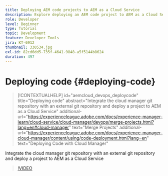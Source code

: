 ```yaml
---
title: Deploying AEM code projects to AEM as a Cloud Service
description: Explore deploying an AEM code project to AEM as a Cloud Service using Cloud Manager.
role: Developer
level: Beginner
type: Tutorial
topic: Development
feature: Developer Tools
jira: KT-6912
thumbnail: 330534.jpg
exl-id: 82cd6dd5-735f-4641-9848-a5f5144b8624
duration: 497
---
```

# Deploying code {#deploying-code}

>[!CONTEXTUALHELP]
>id="aemcloud_devops_deploycode"
>title="Deploying code"
>abstract="Integrate the cloud manager git repository with an external git repository and deploy a project to AEM as a Cloud Service"
>additional-url="https://experienceleague.adobe.com/docs/experience-manager-learn/cloud-service/cloud-manager/devops/merge-projects.html?lang=en#cloud-manager" text="Merge Projects"
>additional-url="https://experienceleague.adobe.com/docs/experience-manager-cloud-manager/content/using/code-deployment.html?lang=en" text="Deploying Code with Cloud Manager"

Integrate the cloud manager git repository with an external git repository and deploy a project to AEM as a Cloud Service

>[!VIDEO](https://video.tv.adobe.com/v/330534?quality=12&learn=on)
